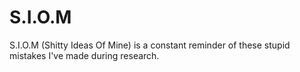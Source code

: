 # S.I.O.M
S.I.O.M (Shitty Ideas Of Mine) is a constant reminder of these stupid mistakes I've made during research.
